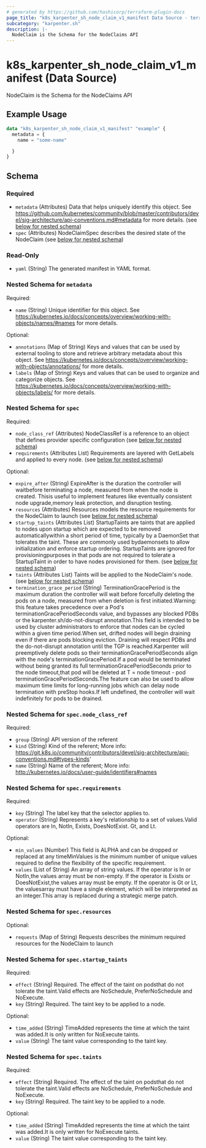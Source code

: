 ```yaml
---
# generated by https://github.com/hashicorp/terraform-plugin-docs
page_title: "k8s_karpenter_sh_node_claim_v1_manifest Data Source - terraform-provider-k8s"
subcategory: "karpenter.sh"
description: |-
  NodeClaim is the Schema for the NodeClaims API
---
```


# k8s_karpenter_sh_node_claim_v1_manifest (Data Source)

NodeClaim is the Schema for the NodeClaims API

## Example Usage

```terraform
data "k8s_karpenter_sh_node_claim_v1_manifest" "example" {
  metadata = {
    name = "some-name"

  }
}
```

<!-- schema generated by tfplugindocs -->
## Schema

### Required

- `metadata` (Attributes) Data that helps uniquely identify this object. See https://github.com/kubernetes/community/blob/master/contributors/devel/sig-architecture/api-conventions.md#metadata for more details. (see [below for nested schema](#nestedatt--metadata))
- `spec` (Attributes) NodeClaimSpec describes the desired state of the NodeClaim (see [below for nested schema](#nestedatt--spec))

### Read-Only

- `yaml` (String) The generated manifest in YAML format.

<a id="nestedatt--metadata"></a>
### Nested Schema for `metadata`

Required:

- `name` (String) Unique identifier for this object. See https://kubernetes.io/docs/concepts/overview/working-with-objects/names/#names for more details.

Optional:

- `annotations` (Map of String) Keys and values that can be used by external tooling to store and retrieve arbitrary metadata about this object. See https://kubernetes.io/docs/concepts/overview/working-with-objects/annotations/ for more details.
- `labels` (Map of String) Keys and values that can be used to organize and categorize objects. See https://kubernetes.io/docs/concepts/overview/working-with-objects/labels/ for more details.


<a id="nestedatt--spec"></a>
### Nested Schema for `spec`

Required:

- `node_class_ref` (Attributes) NodeClassRef is a reference to an object that defines provider specific configuration (see [below for nested schema](#nestedatt--spec--node_class_ref))
- `requirements` (Attributes List) Requirements are layered with GetLabels and applied to every node. (see [below for nested schema](#nestedatt--spec--requirements))

Optional:

- `expire_after` (String) ExpireAfter is the duration the controller will waitbefore terminating a node, measured from when the node is created. Thisis useful to implement features like eventually consistent node upgrade,memory leak protection, and disruption testing.
- `resources` (Attributes) Resources models the resource requirements for the NodeClaim to launch (see [below for nested schema](#nestedatt--spec--resources))
- `startup_taints` (Attributes List) StartupTaints are taints that are applied to nodes upon startup which are expected to be removed automaticallywithin a short period of time, typically by a DaemonSet that tolerates the taint. These are commonly used bydaemonsets to allow initialization and enforce startup ordering.  StartupTaints are ignored for provisioningpurposes in that pods are not required to tolerate a StartupTaint in order to have nodes provisioned for them. (see [below for nested schema](#nestedatt--spec--startup_taints))
- `taints` (Attributes List) Taints will be applied to the NodeClaim's node. (see [below for nested schema](#nestedatt--spec--taints))
- `termination_grace_period` (String) TerminationGracePeriod is the maximum duration the controller will wait before forcefully deleting the pods on a node, measured from when deletion is first initiated.Warning: this feature takes precedence over a Pod's terminationGracePeriodSeconds value, and bypasses any blocked PDBs or the karpenter.sh/do-not-disrupt annotation.This field is intended to be used by cluster administrators to enforce that nodes can be cycled within a given time period.When set, drifted nodes will begin draining even if there are pods blocking eviction. Draining will respect PDBs and the do-not-disrupt annotation until the TGP is reached.Karpenter will preemptively delete pods so their terminationGracePeriodSeconds align with the node's terminationGracePeriod.If a pod would be terminated without being granted its full terminationGracePeriodSeconds prior to the node timeout,that pod will be deleted at T = node timeout - pod terminationGracePeriodSeconds.The feature can also be used to allow maximum time limits for long-running jobs which can delay node termination with preStop hooks.If left undefined, the controller will wait indefinitely for pods to be drained.

<a id="nestedatt--spec--node_class_ref"></a>
### Nested Schema for `spec.node_class_ref`

Required:

- `group` (String) API version of the referent
- `kind` (String) Kind of the referent; More info: https://git.k8s.io/community/contributors/devel/sig-architecture/api-conventions.md#types-kinds'
- `name` (String) Name of the referent; More info: http://kubernetes.io/docs/user-guide/identifiers#names


<a id="nestedatt--spec--requirements"></a>
### Nested Schema for `spec.requirements`

Required:

- `key` (String) The label key that the selector applies to.
- `operator` (String) Represents a key's relationship to a set of values.Valid operators are In, NotIn, Exists, DoesNotExist. Gt, and Lt.

Optional:

- `min_values` (Number) This field is ALPHA and can be dropped or replaced at any timeMinValues is the minimum number of unique values required to define the flexibility of the specific requirement.
- `values` (List of String) An array of string values. If the operator is In or NotIn,the values array must be non-empty. If the operator is Exists or DoesNotExist,the values array must be empty. If the operator is Gt or Lt, the valuesarray must have a single element, which will be interpreted as an integer.This array is replaced during a strategic merge patch.


<a id="nestedatt--spec--resources"></a>
### Nested Schema for `spec.resources`

Optional:

- `requests` (Map of String) Requests describes the minimum required resources for the NodeClaim to launch


<a id="nestedatt--spec--startup_taints"></a>
### Nested Schema for `spec.startup_taints`

Required:

- `effect` (String) Required. The effect of the taint on podsthat do not tolerate the taint.Valid effects are NoSchedule, PreferNoSchedule and NoExecute.
- `key` (String) Required. The taint key to be applied to a node.

Optional:

- `time_added` (String) TimeAdded represents the time at which the taint was added.It is only written for NoExecute taints.
- `value` (String) The taint value corresponding to the taint key.


<a id="nestedatt--spec--taints"></a>
### Nested Schema for `spec.taints`

Required:

- `effect` (String) Required. The effect of the taint on podsthat do not tolerate the taint.Valid effects are NoSchedule, PreferNoSchedule and NoExecute.
- `key` (String) Required. The taint key to be applied to a node.

Optional:

- `time_added` (String) TimeAdded represents the time at which the taint was added.It is only written for NoExecute taints.
- `value` (String) The taint value corresponding to the taint key.
